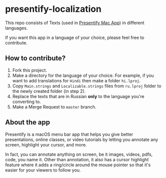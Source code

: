# presentify-localization
This repo consists of Texts (used in [Presentify Mac App](http://presentify.compzets.com/)) in different languages.

If you want this app in a language of your choice, please feel free to contribute.

## How to contribute?
1. Fork this project.
2. Make a directory for the language of your choice. For example, if you want to add translations for `Hindi` then make a folder `hi.lproj`.
3. Copy `Main.strings` and `Localizable.strings` files from `ru.lproj` folder to the newly created folder (in step 2).
4. Replace the texts that are in Russian **only** to the language you're converting to.
5. Make a Merge Request to `master` branch.

## About the app
Presentify is a macOS menu bar app that helps you give better presentations, online classes, or video tutorials by letting you annotate any screen, highlight your cursor, and more. 

In fact, you can annotate anything on screen, be it images, videos, pdfs, code, you name it. Other than annotation, it also has a cursor highlight feature where it adds a ring/circle around the mouse pointer so that it's easier for your viewers to follow you.

